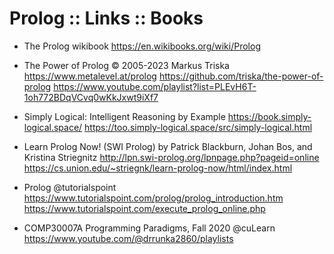 # Prolog :: Links :: Books

* The Prolog wikibook
https://en.wikibooks.org/wiki/Prolog

* The Power of Prolog © 2005-2023 Markus Triska
https://www.metalevel.at/prolog
https://github.com/triska/the-power-of-prolog
https://www.youtube.com/playlist?list=PLEvH6T-1oh772BDqVCvq0wKkJxwt9iXf7

* Simply Logical: Intelligent Reasoning by Example
https://book.simply-logical.space/
https://too.simply-logical.space/src/simply-logical.html

* Learn Prolog Now! (SWI Prolog)
by Patrick Blackburn, Johan Bos, and Kristina Striegnitz
http://lpn.swi-prolog.org/lpnpage.php?pageid=online
https://cs.union.edu/~striegnk/learn-prolog-now/html/index.html

* Prolog @tutorialspoint
https://www.tutorialspoint.com/prolog/prolog_introduction.htm
https://www.tutorialspoint.com/execute_prolog_online.php

* COMP30007A Programming Paradigms, Fall 2020 @cuLearn
https://www.youtube.com/@drrunka2860/playlists
